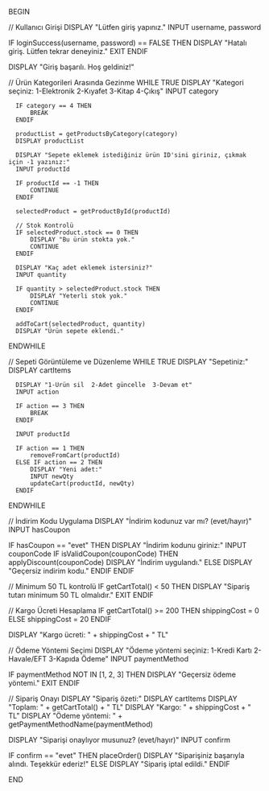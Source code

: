 BEGIN

  // Kullanıcı Girişi
  DISPLAY "Lütfen giriş yapınız."
  INPUT username, password

  IF loginSuccess(username, password) == FALSE THEN
      DISPLAY "Hatalı giriş. Lütfen tekrar deneyiniz."
      EXIT
  ENDIF

  DISPLAY "Giriş başarılı. Hoş geldiniz!"

  // Ürün Kategorileri Arasında Gezinme
  WHILE TRUE
      DISPLAY "Kategori seçiniz: 1-Elektronik 2-Kıyafet 3-Kitap 4-Çıkış"
      INPUT category

      IF category == 4 THEN
          BREAK
      ENDIF

      productList = getProductsByCategory(category)
      DISPLAY productList

      DISPLAY "Sepete eklemek istediğiniz ürün ID'sini giriniz, çıkmak için -1 yazınız:"
      INPUT productId

      IF productId == -1 THEN
          CONTINUE
      ENDIF

      selectedProduct = getProductById(productId)

      // Stok Kontrolü
      IF selectedProduct.stock == 0 THEN
          DISPLAY "Bu ürün stokta yok."
          CONTINUE
      ENDIF

      DISPLAY "Kaç adet eklemek istersiniz?"
      INPUT quantity

      IF quantity > selectedProduct.stock THEN
          DISPLAY "Yeterli stok yok."
          CONTINUE
      ENDIF

      addToCart(selectedProduct, quantity)
      DISPLAY "Ürün sepete eklendi."

  ENDWHILE

  // Sepeti Görüntüleme ve Düzenleme
  WHILE TRUE
      DISPLAY "Sepetiniz:"
      DISPLAY cartItems

      DISPLAY "1-Ürün sil  2-Adet güncelle  3-Devam et"
      INPUT action

      IF action == 3 THEN
          BREAK
      ENDIF

      INPUT productId

      IF action == 1 THEN
          removeFromCart(productId)
      ELSE IF action == 2 THEN
          DISPLAY "Yeni adet:"
          INPUT newQty
          updateCart(productId, newQty)
      ENDIF

  ENDWHILE

  // İndirim Kodu Uygulama
  DISPLAY "İndirim kodunuz var mı? (evet/hayır)"
  INPUT hasCoupon

  IF hasCoupon == "evet" THEN
      DISPLAY "İndirim kodunu giriniz:"
      INPUT couponCode
      IF isValidCoupon(couponCode) THEN
          applyDiscount(couponCode)
          DISPLAY "İndirim uygulandı."
      ELSE
          DISPLAY "Geçersiz indirim kodu."
      ENDIF
  ENDIF

  // Minimum 50 TL kontrolü
  IF getCartTotal() < 50 THEN
      DISPLAY "Sipariş tutarı minimum 50 TL olmalıdır."
      EXIT
  ENDIF

  // Kargo Ücreti Hesaplama
  IF getCartTotal() >= 200 THEN
      shippingCost = 0
  ELSE
      shippingCost = 20
  ENDIF

  DISPLAY "Kargo ücreti: " + shippingCost + " TL"

  // Ödeme Yöntemi Seçimi
  DISPLAY "Ödeme yöntemi seçiniz: 1-Kredi Kartı  2-Havale/EFT  3-Kapıda Ödeme"
  INPUT paymentMethod

  IF paymentMethod NOT IN [1, 2, 3] THEN
      DISPLAY "Geçersiz ödeme yöntemi."
      EXIT
  ENDIF

  // Sipariş Onayı
  DISPLAY "Sipariş özeti:"
  DISPLAY cartItems
  DISPLAY "Toplam: " + getCartTotal() + " TL"
  DISPLAY "Kargo: " + shippingCost + " TL"
  DISPLAY "Ödeme yöntemi: " + getPaymentMethodName(paymentMethod)

  DISPLAY "Siparişi onaylıyor musunuz? (evet/hayır)"
  INPUT confirm

  IF confirm == "evet" THEN
      placeOrder()
      DISPLAY "Siparişiniz başarıyla alındı. Teşekkür ederiz!"
  ELSE
      DISPLAY "Sipariş iptal edildi."
  ENDIF

END

